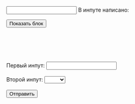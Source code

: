 <!DOCTYPE html>
<html lang="en">

<head>
  <meta charset="UTF-8">
  <title>Homework</title>
  <link rel="stylesheet" href="https://cdnjs.cloudflare.com/ajax/libs/animate.css/4.0.0/animate.min.css">
  <style>
    .message {
      width: 150px;
      padding: 20px;
      background: lightgoldenrodyellow;
      border: 1px solid orange;
      visibility: hidden;
    }

    .error {
      border: 0.3rem solid red;
    }
  </style>
</head>

<body>
  <!--
Обязательное задание.
Выполнить все задачи в теге script. Комментарии, в которых написаны задачи, не
стирать, код с решением задачи пишем под комментарием.
-->

  <input id="from" type="text">
  В инпуте написано: <span></span>

  <br>

  <button class="messageBtn">Показать блок</button>
  <div class="message">
    Привет :)
  </div>

  <br>

  <form>
    <label>
      Первый инпут:
      <input class="form-control" type="text">
    </label>
    <br>
    <br>
    <label>
      Второй инпут:
      <select class="form-control">
        <option value=""></option>
        <option value="1">Один</option>
        <option value="2">Два</option>
      </select>
    </label>
    <br>
    <br>
    <button>Отправить</button>
  </form>

  <script>
    "use strict";

    /*
    1. При изменении значения в input с id="from", значение содержащееся в нем
    должно моментально отображаться в span. То есть при печати в input'е тег span
    также должен меняться.
    */
    const spanEl = document.querySelector('span');
    document.querySelector('input').addEventListener('input', e => {
      spanEl.textContent = e.target.value;
    });

    /*
    2. При клике на кнопку с классом messageBtn необходимо элементу с классом
    message:
    1) добавить два класса: animate__animated и animate__fadeInLeftBig
    2) поставить данному элементу стиль visibility в значение 'visible'.
     */
    const message = document.querySelector('.message');
    document.querySelector('button').addEventListener('click', () => {
      message.style.visibility = 'visible';
      message.classList.add('animate__animated', 'animate__fadeInLeftBig');
    });

    /*
    3. Необходимо при отправке формы проверить, заполнены ли все поля в этой
    форме. Если какое-либо поле не заполнено, форма не должна отправляться, также
    должны быть подсвечены незаполненные поля (необходимо поставить класс error
    незаполненным полям).
    Как только пользователь начинает заполнять какое-либо поле, необходимо,
    при вводе в данное поле, произвести проверку:
    Если поле пустое, необходимо данное поле подсветить (поставить класс error
    данному полю).
    Если поле было чем-либо заполнено, подсветку (класс error) необходимо убрать.
     */
    const formEl = document.querySelector('form');
    const formControlEls = formEl.querySelectorAll('input, select');
    formEl.addEventListener('submit', event => {
      formControlEls.forEach(formControlEl => {
        if (formControlEl.value === '') {
          formControlEl.classList.add('error');
          event.preventDefault();
        }
      });
    });

    formEl.addEventListener('input', event => {
      if (!event.target.classList.contains('form-control')) {
        return;
      }
      event.target.value === ''
        ? event.target.classList.add('error')
        : event.target.classList.remove('error');
    });

  </script>
</body>

</html>
